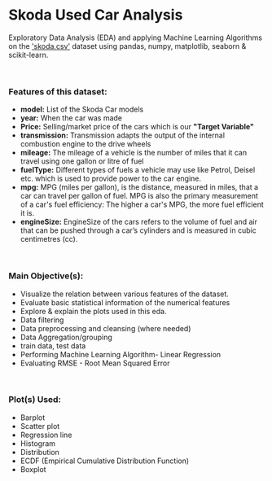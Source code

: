 # Skoda Used Car Analysis

Exploratory Data Analysis (EDA) and applying Machine Learning Algorithms on the ['skoda.csv'](https://www.kaggle.com/aishwaryamuthukumar/cars-dataset-audi-bmw-ford-hyundai-skoda-vw/ "skoda.csv title") dataset using pandas, numpy, matplotlib, seaborn & scikit-learn.

<br>
<h3> Features of this dataset: </h3>

*  <b>model:</b> List of the Skoda Car models
*  <b>year:</b> When the car was made
*  <b>Price:</b> Selling/market price of the cars which is our <b>"Target Variable"</b>
*  <b>transmission:</b> Transmission adapts the output of the internal combustion engine to the drive wheels
*  <b>mileage:</b> The mileage of a vehicle is the number of miles that it can travel using one gallon or litre of fuel
*  <b>fuelType:</b> Different types of fuels a vehicle may use like Petrol, Deisel etc. which is used to provide power to the car engine.
*  <b>mpg:</b> MPG (miles per gallon), is the distance, measured in miles, that a car can travel per gallon of fuel. MPG is also the primary measurement of a car's fuel efficiency: The higher a car's MPG, the more fuel efficient it is.
*  <b>engineSize:</b> EngineSize of the cars refers to the volume of fuel and air that can be pushed through a car’s cylinders and is measured in cubic centimetres (cc).

<br>
<h3> Main Objective(s): </h3>

*  Visualize the relation between various features of the dataset.
*  Evaluate basic statistical information of the numerical features
*  Explore & explain the plots used in this eda.
*  Data filtering
*  Data preprocessing and cleansing (where needed)
*  Data Aggregation/grouping
*  train data, test data
*  Performing Machine Learning Algorithm- Linear Regression
*  Evaluating RMSE - Root Mean Squared Error

<br>
<h3> Plot(s) Used: </h3> 

* Barplot
* Scatter plot
* Regression line
* Histogram
* Distribution
* ECDF (Empirical Cumulative Distribution Function)
* Boxplot 

<br> <br>

